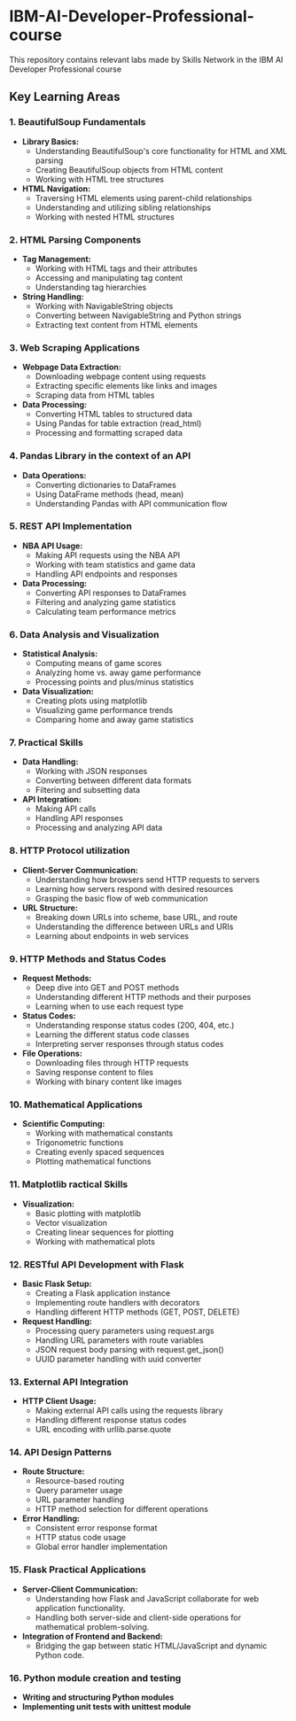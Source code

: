 # IBM-AI-Developer-Professional-course
This repository contains relevant labs made by Skills Network in the IBM AI Developer Professional course 
## Key Learning Areas
### 1. BeautifulSoup Fundamentals
- **Library Basics:**
  - Understanding BeautifulSoup's core functionality for HTML and XML parsing
  - Creating BeautifulSoup objects from HTML content
  - Working with HTML tree structures
- **HTML Navigation:**
  - Traversing HTML elements using parent-child relationships
  - Understanding and utilizing sibling relationships
  - Working with nested HTML structures

### 2. HTML Parsing Components
- **Tag Management:**
  - Working with HTML tags and their attributes
  - Accessing and manipulating tag content
  - Understanding tag hierarchies
- **String Handling:**
  - Working with NavigableString objects
  - Converting between NavigableString and Python strings
  - Extracting text content from HTML elements
 
### 3. Web Scraping Applications
- **Webpage Data Extraction:**
  - Downloading webpage content using requests
  - Extracting specific elements like links and images
  - Scraping data from HTML tables
- **Data Processing:**
  - Converting HTML tables to structured data
  - Using Pandas for table extraction (read_html)
  - Processing and formatting scraped data

 ### 4. Pandas Library in the context of an API
- **Data Operations:**
  - Converting dictionaries to DataFrames
  - Using DataFrame methods (head, mean)
  - Understanding Pandas with API communication flow

### 5. REST API Implementation
- **NBA API Usage:**
  - Making API requests using the NBA API
  - Working with team statistics and game data
  - Handling API endpoints and responses
- **Data Processing:**
  - Converting API responses to DataFrames
  - Filtering and analyzing game statistics
  - Calculating team performance metrics

### 6. Data Analysis and Visualization
- **Statistical Analysis:**
  - Computing means of game scores
  - Analyzing home vs. away game performance
  - Processing points and plus/minus statistics
- **Data Visualization:**
  - Creating plots using matplotlib
  - Visualizing game performance trends
  - Comparing home and away game statistics

### 7. Practical Skills
- **Data Handling:**
  - Working with JSON responses
  - Converting between different data formats
  - Filtering and subsetting data
- **API Integration:**
  - Making API calls
  - Handling API responses
  - Processing and analyzing API data

### 8. HTTP Protocol utilization
- **Client-Server Communication:**
  - Understanding how browsers send HTTP requests to servers
  - Learning how servers respond with desired resources
  - Grasping the basic flow of web communication
- **URL Structure:**
  - Breaking down URLs into scheme, base URL, and route
  - Understanding the difference between URLs and URIs
  - Learning about endpoints in web services

### 9. HTTP Methods and Status Codes
- **Request Methods:**
  - Deep dive into GET and POST methods
  - Understanding different HTTP methods and their purposes
  - Learning when to use each request type
- **Status Codes:**
  - Understanding response status codes (200, 404, etc.)
  - Learning the different status code classes
  - Interpreting server responses through status codes
- **File Operations:**
  - Downloading files through HTTP requests
  - Saving response content to files
  - Working with binary content like images
 
### 10. Mathematical Applications
- **Scientific Computing:**
  - Working with mathematical constants
  - Trigonometric functions
  - Creating evenly spaced sequences
  - Plotting mathematical functions

### 11. Matplotlib ractical Skills
- **Visualization:**
  - Basic plotting with matplotlib
  - Vector visualization
  - Creating linear sequences for plotting
  - Working with mathematical plots

### 12. RESTful API Development with Flask
- **Basic Flask Setup:**
  - Creating a Flask application instance
  - Implementing route handlers with decorators
  - Handling different HTTP methods (GET, POST, DELETE)
- **Request Handling:**
  - Processing query parameters using request.args
  - Handling URL parameters with route variables
  - JSON request body parsing with request.get_json()
  - UUID parameter handling with uuid converter

### 13. External API Integration
- **HTTP Client Usage:**
  - Making external API calls using the requests library
  - Handling different response status codes
  - URL encoding with urllib.parse.quote
 
### 14. API Design Patterns
- **Route Structure:**
  - Resource-based routing
  - Query parameter usage
  - URL parameter handling
  - HTTP method selection for different operations
- **Error Handling:**
  - Consistent error response format
  - HTTP status code usage
  - Global error handler implementation

### 15. Flask Practical Applications
- **Server-Client Communication:**
  - Understanding how Flask and JavaScript collaborate for web application functionality.
  - Handling both server-side and client-side operations for mathematical problem-solving.
- **Integration of Frontend and Backend:**
  - Bridging the gap between static HTML/JavaScript and dynamic Python code.

### 16. Python module creation and testing
- **Writing and structuring Python modules**
- **Implementing unit tests with unittest module**
